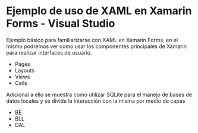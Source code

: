 # Ejemplo de uso de XAML en Xamarin Forms - Visual Studio


Ejemplo básico para familiarizarse con XAML en Xamarin Forms, en el mismo podremos ver como usar los componentes principales de Xamarin para realizar interfaces de usuario.

- Pages
- Layouts
- Views
- Cells

Adicional a ello se muestra como utilizar SQLite para el manejo de bases de datos locales y se divide la interacción con la misma por medio de capas

- BE
- BLL
- DAL
